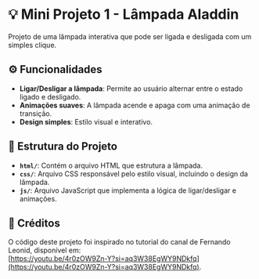
# 💡 Mini Projeto 1 - Lâmpada Aladdin

Projeto de uma lâmpada interativa que pode ser ligada e desligada com um simples clique.

## ⚙️ Funcionalidades

- **Ligar/Desligar a lâmpada**: Permite ao usuário alternar entre o estado ligado e desligado.
- **Animações suaves**: A lâmpada acende e apaga com uma animação de transição.
- **Design simples**: Estilo visual e interativo.

## 📂 Estrutura do Projeto

- **`html/`**: Contém o arquivo HTML que estrutura a lâmpada.
- **`css/`**: Arquivo CSS responsável pelo estilo visual, incluindo o design da lâmpada.
- **`js/`**: Arquivo JavaScript que implementa a lógica de ligar/desligar e animações.


## 📌 Créditos

O código deste projeto foi inspirado no tutorial do canal de Fernando Leonid, disponível em:  
[https://youtu.be/4r0zOW9Zn-Y?si=aq3W38EgWY9NDkfq](https://youtu.be/4r0zOW9Zn-Y?si=aq3W38EgWY9NDkfq).


